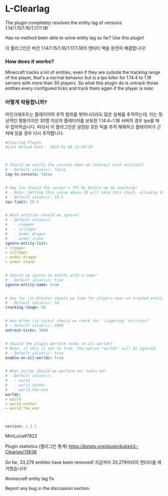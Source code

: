 

# L-Clearlag

The plugin completely resolves the entity lag of versions 1.14/1.15/1.16/1.17/1.18!

Has no method been able to solve entity lag so far?
Use this plugin!

이 플러그인은 버전 1.14/1.15/1.16/1.17/1.18의 엔티티 랙을 완전히 해결합니다!

### How does it works?
Minecraft tracks a lot of entities, even if they are outside the tracking range of the player, that's a normal behavior but is a tps killer for 1.14.4 to 1.18 servers with more than 30 players. So what this plugin do is untrack those entities every configured ticks and track them again if the player is near.

### 어떻게 작동합니까?
마인크래프트는 플레이어의 추적 범위를 벗어나더라도 많은 실체를 추적하는데, 이는 정상적인 행동이지만 30명 이상의 플레이어를 보유한 1.14.4~1.18 서버의 경우 tps를 매우 잡아먹습니다. 따라서 이 플러그인은 설정된 모든 틱을 추적 해제하고 플레이어가 근처에 있을 경우 다시 추적합니다.

```yaml
#Clearlag Plugin
#Last Reload Date : 2022-01-04 22:59:19



# Should we notify the console when we interact with entities?
# - Default value(s): false
log-to-console: false


# How low should the server's TPS be before we do anything?
# - Note: Setting this value above 20 will skip this check, allowing the tasks to run 24/7.
# - Default value(s): 19.5
tps-limit: 19.5


# What entities should we ignore?
# - Default value(s):
#   - creeper
#   - villager
#   - ender_dragon
#   - armor_stand
ignore-entity-list:
- creeper
- villager
- ender_dragon
- armor_stand


# Should we ignore an entity with a name?
# - Default value(s): true
ignore-entity-name: true


# How far (in blocks) should we look for players near un-tracked entities?
# - Default value(s): 50
tracking-range: 50


# How often (in ticks) should we check for "lingering" entities?
# - Default value(s): 1000
untrack-ticks: 1000


# Should the plugin perform tasks on all worlds?
# Note: if this is set to true, the option "worlds" will be ignored
# - Default value(s): true
enable-on-all-worlds: true


# What worlds should we perform our tasks on?
# - Default value(s):
#   - world
#   - world_nether
#   - world_the_end
worlds:
- world
- world_nether
- world_the_end



version: 1.3.1
```

MiniLuca#7822

Plugin statistics (플러그인 통계)
https://bstats.org/plugin/bukkit/L-Clearlag/13638

So far, 33,279 entities have been removed!
지금까지 33,279마리의 엔티티를 제거했습니다!

#minecraft entity lag fix

Report any bug in the discussion section.
